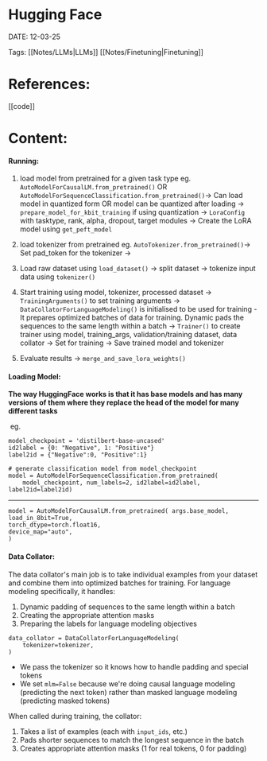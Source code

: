 
# Hugging Face


DATE:  12-03-25


Tags: [[Notes/LLMs|LLMs]] [[Notes/Finetuning|Finetuning]]

# References:
[[code]]



# Content: 

#### Running: 
  1. load model from pretrained for a given task type eg. `AutoModelForCausalLM.from_pretrained()` OR
     `AutoModelForSequenceClassification.from_pretrained()`-> 
     Can load model in quantized form OR model can be quantized after loading -> `prepare_model_for_kbit_training` if using quantization -> 
     `LoraConfig` with tasktype, rank, alpha, dropout, target modules ->
     Create the LoRA model using `get_peft_model`
     
  2. load tokenizer from pretrained eg. `AutoTokenizer.from_pretrained()`-> 
     Set pad_token for the tokenizer -> 
     
  3. Load raw dataset using `load_dataset()` ->
     split dataset ->
     tokenize input data using `tokenizer()`
     
  4. Start training using model, tokenizer, processed dataset ->
     `TrainingArguments()` to set training arguments -> 
     `DataCollatorForLanguageModeling()` is initialised to be used for training - It prepares optimized batches of data for training. Dynamic pads the sequences to the same length within a batch -> 
     `Trainer()` to create trainer using model, training_args, validation/training dataset, data collator ->
     Set for training ->
     Save trained model and tokenizer
     
  5. Evaluate results ->
     `merge_and_save_lora_weights()`

#### Loading Model:
**The way  HuggingFace works is that it has base models and has many versions of them where they replace the head of the model for many different tasks**

 eg. 
```
model_checkpoint = 'distilbert-base-uncased'
id2label = {0: "Negative", 1: "Positive"}
label2id = {"Negative":0, "Positive":1}

# generate classification model from model_checkpoint
model = AutoModelForSequenceClassification.from_pretrained(
    model_checkpoint, num_labels=2, id2label=id2label, label2id=label2id)
```
------------------------------------------------------------------------
```
model = AutoModelForCausalLM.from_pretrained( args.base_model, load_in_8bit=True, 
torch_dtype=torch.float16, 
device_map="auto", 
)
```


#### Data Collator:
The data collator's main job is to take individual examples from your dataset and combine them into optimized batches for training. For language modeling specifically, it handles:

1. Dynamic padding of sequences to the same length within a batch
2. Creating the appropriate attention masks
3. Preparing the labels for language modeling objectives
```
data_collator = DataCollatorForLanguageModeling(
    tokenizer=tokenizer,
)
```
- We pass the tokenizer so it knows how to handle padding and special tokens
- We set `mlm=False` because we're doing causal language modeling (predicting the next token) rather than masked language modeling (predicting masked tokens)

When called during training, the collator:

1. Takes a list of examples (each with `input_ids`, etc.)
2. Pads shorter sequences to match the longest sequence in the batch
3. Creates appropriate attention masks (1 for real tokens, 0 for padding)